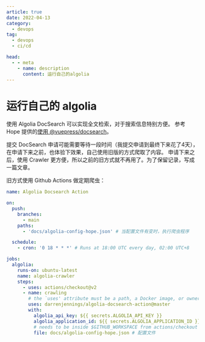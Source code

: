 ```yaml
---
article: true
date: 2022-04-13
category:
  - devops
tag:
  - devops
  - ci/cd

head:
  - - meta
    - name: description
      content: 运行自己的algolia
---
```


# 运行自己的 algolia

使用 Algolia DocSearch 可以实现全文检索，对于搜索信息特别方便。
参考 Hope 提供的[使用 @vuepress/docsearch](https://vuepress-theme-hope.github.io/v2/zh/guide/feature/search.html#%E4%BD%BF%E7%94%A8-vuepress-docsearch)。

<!-- more -->

提交 DocSearch 申请可能需要等待一段时间（我提交申请到最终下来花了4天），在申请下来之前，也体验下效果，自己使用旧版的方式爬取了内容。
申请下来之后，使用 Crawler 更方便，所以之前的旧方式就不再用了。为了保留记录，写成一篇文章。

旧方式使用 Github Actions 做定期爬虫：

```yaml
name: Algolia Docsearch Action

on:
  push:
    branches:
      - main
    paths:
      - 'docs/algolia-config-hope.json' # 当配置文件有变时，执行爬虫程序

  schedule:
    - cron: '0 18 * * *' # Runs at 18:00 UTC every day, 02:00 UTC+8

jobs:
  algolia:
    runs-on: ubuntu-latest
    name: algolia-crawler
    steps:
      - uses: actions/checkout@v2
      - name: crawling
        # the `uses' attribute must be a path, a Docker image, or owner/repo@ref
        uses: darrenjennings/algolia-docsearch-action@master
        with:
          algolia_api_key: ${{ secrets.ALGOLIA_API_KEY }}
          algolia_application_id: ${{ secrets.ALGOLIA_APPLICATION_ID }}
          # needs to be inside $GITHUB_WORKSPACE from actions/checkout step
          file: docs/algolia-config-hope.json # 配置文件
```

